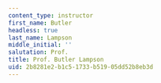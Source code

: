```yaml
---
content_type: instructor
first_name: Butler
headless: true
last_name: Lampson
middle_initial: ''
salutation: Prof.
title: Prof. Butler Lampson
uid: 2b8281e2-b1c5-1733-b519-05dd52b8eb3d
---
```


